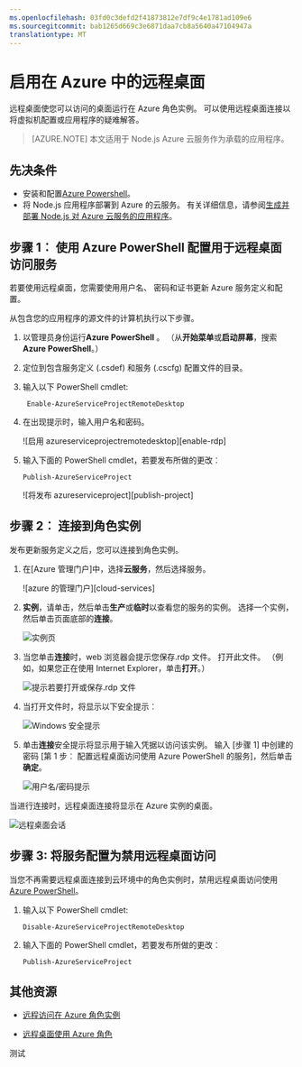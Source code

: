 ```yaml
---
ms.openlocfilehash: 03fd0c3defd2f41873812e7df9c4e1781ad109e6
ms.sourcegitcommit: bab1265d669c3e6871daa7cb8a5640a47104947a
translationtype: MT
---
```

<properties 
    pageTitle="启用远程桌面的云服务 (Node.js)" 
    description="了解如何启用 Azure Node.js 应用程序所在的虚拟机的远程桌面访问。" 
    services="cloud-services" 
    documentationCenter="nodejs" 
    authors="MikeWasson" 
    manager="wpickett" 
    editor=""/>

<tags 
    ms.service="cloud-services" 
    ms.workload="tbd" 
    ms.tgt_pltfrm="na" 
    ms.devlang="nodejs" 
    ms.topic="article" 
    ms.date="09/01/2015" 
    ms.author="mwasson"/>


# 启用在 Azure 中的远程桌面

远程桌面使您可以访问的桌面运行在 Azure 角色实例。 可以使用远程桌面连接以将虚拟机配置或应用程序的疑难解答。

> [AZURE.NOTE] 本文适用于 Node.js Azure 云服务作为承载的应用程序。


## 先决条件

- 安装和配置[Azure Powershell](../install-configure-powershell.md)。
- 将 Node.js 应用程序部署到 Azure 的云服务。 有关详细信息，请参阅[生成并部署 Node.js 对 Azure 云服务的应用程序](cloud-services-nodejs-develop-deploy-app.md)。


## 步骤 1︰ 使用 Azure PowerShell 配置用于远程桌面访问服务

若要使用远程桌面，您需要使用用户名、 密码和证书更新 Azure 服务定义和配置。 

从包含您的应用程序的源文件的计算机执行以下步骤。

1. 以管理员身份运行**Azure PowerShell** 。 （从**开始菜单**或**启动屏幕**，搜索**Azure PowerShell**。）

2.  定位到包含服务定义 (.csdef) 和服务 (.cscfg) 配置文件的目录。

3. 输入以下 PowerShell cmdlet:

        Enable-AzureServiceProjectRemoteDesktop

4. 在出现提示时，输入用户名和密码。

    ![启用 azureserviceprojectremotedesktop][enable-rdp]

3.  输入下面的 PowerShell cmdlet，若要发布所做的更改︰

        Publish-AzureServiceProject

    ![将发布 azureserviceproject][publish-project]

## 步骤 2︰ 连接到角色实例

发布更新服务定义之后，您可以连接到角色实例。

1.  在[Azure 管理门户]中，选择**云服务**，然后选择服务。

    ![azure 的管理门户][cloud-services]

2.  **实例**，请单击，然后单击**生产**或**临时**以查看您的服务的实例。 选择一个实例，然后单击页面底部的**连接**。

    ![实例页][3]

2.  当您单击**连接**时，web 浏览器会提示您保存.rdp 文件。 打开此文件。 （例如，如果您正在使用 Internet Explorer，单击**打开**。）

    ![提示若要打开或保存.rdp 文件][4]

3.  当打开文件时，将显示以下安全提示︰

    ![Windows 安全提示][5]

4.  单击**连接**安全提示将显示用于输入凭据以访问该实例。 输入 [步骤 1] 中创建的密码 [第 1 步︰ 配置远程桌面访问使用 Azure PowerShell 的服务]，然后单击**确定**。

    ![用户名/密码提示][6]

当进行连接时，远程桌面连接将显示在 Azure 实例的桌面。 

![远程桌面会话][7]

## 步骤 3: 将服务配置为禁用远程桌面访问 

当您不再需要远程桌面连接到云环境中的角色实例时，禁用远程桌面访问使用[Azure PowerShell]。

1.  输入以下 PowerShell cmdlet:

        Disable-AzureServiceProjectRemoteDesktop

2.  输入下面的 PowerShell cmdlet，若要发布所做的更改︰

        Publish-AzureServiceProject

## 其他资源

- [远程访问在 Azure 角色实例] 
- [远程桌面使用 Azure 角色]


  [Azure PowerShell]: http://go.microsoft.com/?linkid=9790229&clcid=0x409

[Azure 的管理门户]: http://manage.windowsazure.com
[发布项目]: ./media/cloud-services-nodejs-enable-remote-desktop/publish-rdp.png
[启用 rdp]: ./media/cloud-services-nodejs-enable-remote-desktop/enable-rdp.png
[云服务]: ./media/cloud-services-nodejs-enable-remote-desktop/cloud-services-remote.png
  [3]: ./media/cloud-services-nodejs-enable-remote-desktop/cloud-service-instance.png
  [4]: ./media/cloud-services-nodejs-enable-remote-desktop/rdp-open.png
  [5]: ./media/cloud-services-nodejs-enable-remote-desktop/remote-desktop-12.png
  [6]: ./media/cloud-services-nodejs-enable-remote-desktop/remote-desktop-13.png
  [7]: ./media/cloud-services-nodejs-enable-remote-desktop/remote-desktop-14.png
  
  [远程访问在 Azure 角色实例]: http://msdn.microsoft.com/library/windowsazure/hh124107.aspx
  [远程桌面使用 Azure 角色]: http://msdn.microsoft.com/library/windowsazure/gg443832.aspx
 
测试
